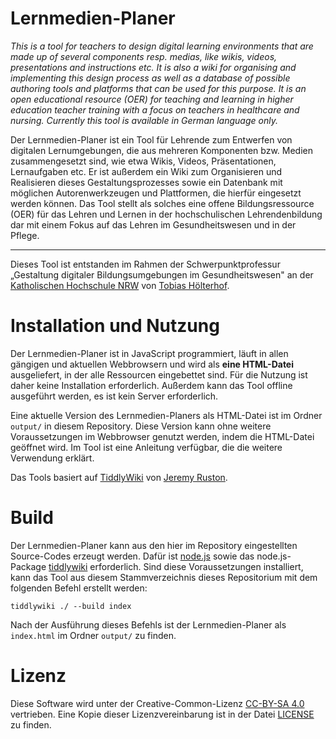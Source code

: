 # Lernmedien-Planer

*This is a tool for teachers to design digital learning environments that are made up of several components resp. medias, like wikis, videos, presentations and instructions etc. It is also a wiki for organising and implementing this design process as well as a database of possible authoring tools and platforms that can be used for this purpose. It is an open educational resource (OER) for teaching and learning in higher education teacher training with a focus on teachers in healthcare and nursing. Currently this tool is available in German language only.*

Der Lernmedien-Planer ist ein Tool für Lehrende zum Entwerfen von digitalen Lernumgebungen, die aus mehreren Komponenten bzw. Medien zusammengesetzt sind, wie etwa Wikis, Videos, Präsentationen, Lernaufgaben etc. Er ist außerdem ein Wiki zum Organisieren und Realisieren dieses Gestaltungsprozesses sowie ein Datenbank mit möglichen Autorenwerkzeugen und Plattformen, die hierfür eingesetzt werden können. Das Tool stellt als solches eine offene Bildungsressource (OER) für das Lehren und Lernen in der hochschulischen Lehrendenbildung dar mit einem Fokus auf das Lehren im Gesundheitswesen und in der Pflege.

------------------------------------------------------------------------

Dieses Tool ist entstanden im Rahmen der Schwerpunktprofessur „Gestaltung digitaler Bildungsumgebungen im Gesundheitswesen" an der [Katholischen Hochschule NRW](https://www.katho-nrw.de) von [Tobias Hölterhof](https://hoe.lt/erhof).

Installation und Nutzung
========================

Der Lernmedien-Planer ist in JavaScript programmiert, läuft in allen gängigen und aktuellen Webbrowsern und wird als **eine HTML-Datei** ausgeliefert, in der alle Ressourcen eingebettet sind. Für die Nutzung ist daher keine Installation erforderlich. Außerdem kann das Tool offline ausgeführt werden, es ist kein Server erforderlich.

Eine aktuelle Version des Lernmedien-Planers als HTML-Datei ist im Ordner `output/` in diesem Repository. Diese Version kann ohne weitere Voraussetzungen im Webbrowser genutzt werden, indem die HTML-Datei geöffnet wird. Im Tool ist eine Anleitung verfügbar, die die weitere Verwendung erklärt.

Das Tools basiert auf [TiddlyWiki](https://github.com/Jermolene/TiddlyWiki5) von [Jeremy Ruston](https://github.com/Jermolene).

Build
=====

Der Lernmedien-Planer kann aus den hier im Repository eingestellten Source-Codes erzeugt werden. Dafür ist [node.js](https://nodejs.org) sowie das node.js-Package [tiddlywiki](https://www.npmjs.com/package/tiddlywiki) erforderlich. Sind diese Voraussetzungen installiert, kann das Tool aus diesem Stammverzeichnis dieses Repositorium mit dem folgenden Befehl erstellt werden:

``` {.shell}
tiddlywiki ./ --build index
```

Nach der Ausführung dieses Befehls ist der Lernmedien-Planer als `index.html` im Ordner `output/` zu finden.

Lizenz
======

Diese Software wird unter der Creative-Common-Lizenz [CC-BY-SA 4.0](https://creativecommons.org/licenses/by-sa/4.0/deed.de) vertrieben. Eine Kopie dieser Lizenzvereinbarung ist in der Datei [LICENSE](LICENSE.md) zu finden.
